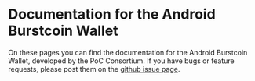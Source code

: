 # Documentation for the Android Burstcoin Wallet

On these pages you can find the documentation for the Android Burstcoin Wallet, developed by the PoC Consortium. If you have bugs or feature requests, please post them on the [github issue page](https://github.com/cgebe/burstcoin-wallet-android/issues).
